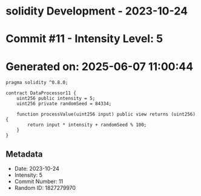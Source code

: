﻿# solidity Development - 2023-10-24
# Commit #11 - Intensity Level: 5
# Generated on: 2025-06-07 11:00:44
```solidity
pragma solidity ^0.8.0;

contract DataProcessor11 {
    uint256 public intensity = 5;
    uint256 private randomSeed = 84334;

    function processValue(uint256 input) public view returns (uint256) {
        return input * intensity + randomSeed % 100;
    }
}
```
## Metadata
- Date: 2023-10-24
- Intensity: 5
- Commit Number: 11
- Random ID: 1827279970
